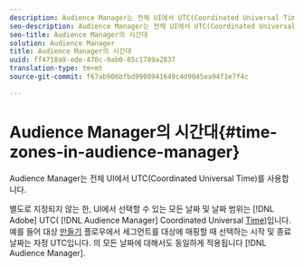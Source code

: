 ```yaml
---
description: Audience Manager는 전체 UI에서 UTC(Coordinated Universal Time)를 사용합니다.
seo-description: Audience Manager는 전체 UI에서 UTC(Coordinated Universal Time)를 사용합니다.
seo-title: Audience Manager의 시간대
solution: Audience Manager
title: Audience Manager의 시간대
uuid: ff4710a9-ede-470c-9ab0-85c1789a2837
translation-type: tm+mt
source-git-commit: f67ab906bfbd9900941649c4d9045ea94f1e7f4c

---
```



# Audience Manager의 시간대{#time-zones-in-audience-manager}

Audience Manager는 전체 UI에서 UTC(Coordinated Universal Time)를 사용합니다.

별도로 지정되지 않는 한, UI에서 선택할 수 있는 모든 날짜 및 날짜 범위는 [!DNL Adobe] UTC( [!DNL Audience Manager] Coordinated Universal [Time)](https://www.timeanddate.com/worldclock/timezone/utc)입니다. 예를 들어 대상 [만들기](../features/destinations/create-cookie-destination.md#segments-mapping) 플로우에서 세그먼트를 대상에 매핑할 때 선택하는 시작 및 종료 날짜는 자정 UTC입니다. 의 모든 날짜에 대해서도 동일하게 적용됩니다 [!DNL Audience Manager].
